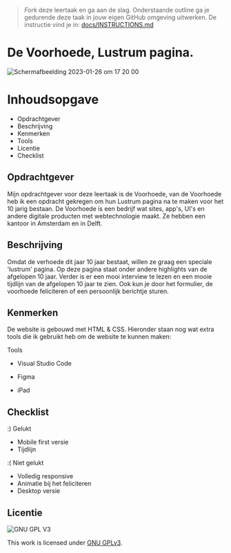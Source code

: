> _Fork_ deze leertaak en ga aan de slag. Onderstaande outline ga je gedurende deze taak in jouw eigen GitHub omgeving uitwerken. De instructie vind je in: [docs/INSTRUCTIONS.md](docs/INSTRUCTIONS.md)

# De Voorhoede, Lustrum pagina.

![Schermafbeelding 2023-01-26 om 17 20 00](https://user-images.githubusercontent.com/112861488/214890332-0a94f40f-b6f2-4d49-aee1-acbdb0a85000.jpeg)


# Inhoudsopgave

- Opdrachtgever
- Beschrijving
- Kenmerken
- Tools
- Licentie 
- Checklist

## Opdrachtgever

Mijn opdrachtgever voor deze leertaak is de Voorhoede, van de Voorhoede heb ik een opdracht gekregen om hun Lustrum pagina na te maken voor het 10 jarig bestaan. De Voorhoede is een bedrijf wat sites, app's, UI's en andere digitale producten met webtechnologie maakt. Ze hebben een kantoor in Amsterdam en in Delft. 

## Beschrijving

Omdat de verhoede dit jaar 10 jaar bestaat, willen ze graag een speciale 'lustrum' pagina. Op deze pagina staat onder andere highlights van de afgelopen 10 jaar. Verder is er een mooi interview te lezen en een mooie tijdlijn van de afgelopen 10 jaar te zien. Ook kun je door het formulier, de voorhoede feliciteren of een persoonlijk berichtje sturen.

## Kenmerken

De website is gebouwd met HTML & CSS. 
Hieronder staan nog wat extra tools die ik gebruikt heb om de website te kunnen maken:

Tools

- Visual Studio Code

- Figma

- iPad

## Checklist

:) Gelukt

- Mobile first versie
- Tijdlijn

:( Niet gelukt

- Volledig responsive 
- Animatie bij het feliciteren
- Desktop versie

## Licentie

![GNU GPL V3](https://www.gnu.org/graphics/gplv3-127x51.png)

This work is licensed under [GNU GPLv3](./LICENSE).
